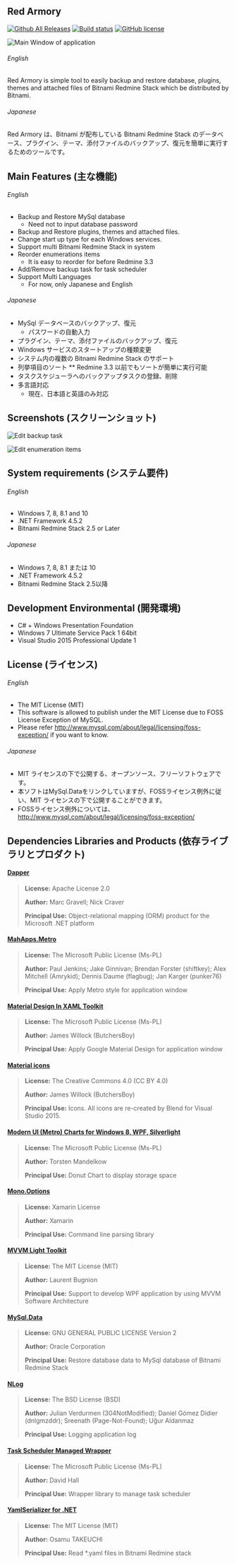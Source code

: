 Red Armory
--
[![Github All Releases](https://img.shields.io/github/downloads/takuya-takeuchi/RedArmory/total.svg)]()
[![Build status](https://ci.appveyor.com/api/projects/status/d340i8loqua7s20u?svg=true)](https://ci.appveyor.com/project/takuya-takeuchi/redarmory)
[![GitHub license](https://img.shields.io/github/license/mashape/apistatus.svg)]()

![Main Window of application](/web/images/main.png "Main Window of application")

###### English 
Red Armory is simple tool to easily backup and restore database, plugins, themes and attached files of Bitnami Redmine Stack which be distributed by Bitnami.

###### Japanese 
Red Armory は、Bitnami が配布している Bitnami Redmine Stack のデータベース、プラグイン、テーマ、添付ファイルのバックアップ、復元を簡単に実行するためのツールです。

## Main Features (主な機能)

###### English 
* Backup and Restore MySql database
  * Need not to input database password
* Backup and Restore plugins, themes and attached files.
* Change start up type for each Windows services.
* Support multi Bitnami Redmine Stack in system
* Reorder enumerations items
  * It is easy to reorder for before Redmine 3.3
* Add/Remove backup task for task scheduler
* Support Multi Languages
  * For now, only Japanese and English  


###### Japanese 
* MySql データベースのバックアップ、復元
  * パスワードの自動入力
* プラグイン、テーマ、添付ファイルのバックアップ、復元
* Windows サービスのスタートアップの種類変更
* システム内の複数の Bitnami Redmine Stack のサポート
* 列挙項目のソート
** Redmine 3.3 以前でもソートが簡単に実行可能
* タスクスケジューラへのバックアップタスクの登録、削除
* 多言語対応
  * 現在、日本語と英語のみ対応

## Screenshots (スクリーンショット)

![Edit backup task](/web/images/task.png "Edit backup task")

![Edit enumeration items](/web/images/enumerations.png "Edit enumeration items")

## System requirements (システム要件)

###### English 
* Windows 7, 8, 8.1 and 10
* .NET Framework 4.5.2
* Bitnami Redmine Stack 2.5 or Later


###### Japanese 
* Windows 7, 8, 8.1 または 10
* .NET Framework 4.5.2
* Bitnami Redmine Stack 2.5以降


## Development Environmental (開発環境)

* C# + Windows Presentation Foundation
* Windows 7 Ultimate Service Pack 1 64bit
* Visual Studio 2015 Professional Update 1


## License (ライセンス)

###### English 
* The MIT License (MIT)
* This software is allowed to publish under the MIT License due to FOSS License Exception of MySQL.
* Please refer http://www.mysql.com/about/legal/licensing/foss-exception/ if you want to know.


###### Japanese 
* MIT ライセンスの下で公開する、オープンソース、フリーソフトウェアです。
* 本ソフトはMySql.Dataをリンクしていますが、FOSSライセンス例外に従い、MIT ライセンスの下で公開することができます。
* FOSSライセンス例外については、http://www.mysql.com/about/legal/licensing/foss-exception/


## Dependencies Libraries and Products (依存ライブラリとプロダクト)

#### [Dapper](https://github.com/StackExchange/dapper-dot-net/)

> **License:** Apache License 2.0
>
> **Author:** Marc Gravell; Nick Craver
> 
> **Principal Use:** Object-relational mapping (ORM) product for the Microsoft .NET platform

#### [MahApps.Metro](http://mahapps.com/)

> **License:** The Microsoft Public License (Ms-PL)
> 
> **Author:** Paul Jenkins; Jake Ginnivan; Brendan Forster (shiftkey); Alex Mitchell (Amrykid); Dennis Daume (flagbug); Jan Karger (punker76)
> 
> **Principal Use:** Apply Metro style for application window

#### [Material Design In XAML Toolkit](http://materialdesigninxaml.net/)

> **License:** The Microsoft Public License (Ms-PL)
> 
> **Author:** James Willock (ButchersBoy)
> 
> **Principal Use:** Apply Google Material Design for application window

#### [Material icons](https://www.google.com/design/icons/)

> **License:** The Creative Commons 4.0 (CC BY 4.0)
> 
> **Author:** James Willock (ButchersBoy)
> 
> **Principal Use:** Icons. All icons are re-created by Blend for Visual Studio 2015.

#### [Modern UI (Metro) Charts for Windows 8, WPF, Silverlight](https://modernuicharts.codeplex.com/)

> **License:** The Microsoft Public License (Ms-PL)
> 
> **Author:** Torsten Mandelkow
> 
> **Principal Use:** Donut Chart to display storage space

#### [Mono.Options](https://www.nuget.org/packages/Mono.Options/)

> **License:** Xamarin License
> 
> **Author:** Xamarin
> 
> **Principal Use:** Command line parsing library

#### [MVVM Light Toolkit](http://www.mvvmlight.net/)

> **License:** The MIT License (MIT)
> 
> **Author:** Laurent Bugnion
> 
> **Principal Use:** Support to develop WPF application by using MVVM Software Architecture

#### [MySql.Data](http://www.mysql.com/)

> **License:** GNU GENERAL PUBLIC LICENSE Version 2
> 
> **Author:** Oracle Corporation
> 
> **Principal Use:** Restore database data to MySql database of Bitnami Redmine Stack

#### [NLog](http://nlog-project.org/)

> **License:** The BSD License (BSD)
> 
> **Author:** Julian Verdurmen (304NotModified); Daniel Gómez Didier (dnlgmzddr); Sreenath (Page-Not-Found); Uğur Aldanmaz
> 
> **Principal Use:** Logging application log

#### [Task Scheduler Managed Wrapper](http://taskscheduler.codeplex.com/)

> **License:** The Microsoft Public License (Ms-PL)
> 
> **Author:** David Hall
> 
> **Principal Use:** Wrapper library to manage task scheduler

#### [YamlSerializer for .NET](https://yamlserializer.codeplex.com/)

> **License:** The MIT License (MIT)
> 
> **Author:** Osamu TAKEUCHI
> 
> **Principal Use:** Read *.yaml files in Bitnami Redmine stack
